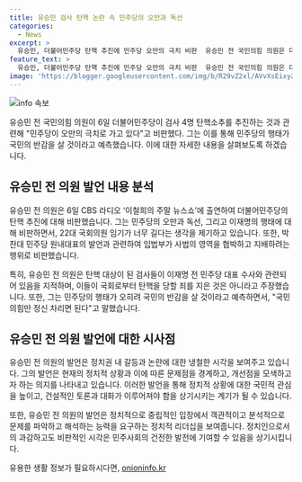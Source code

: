 ```yaml
---
title: 유승민 검사 탄핵 논란 속 민주당의 오만과 독선
categories:
  - News
excerpt: >
  유승민, 더불어민주당 탄핵 추진에 민주당 오만의 극치 비판  유승민 전 국민의힘 의원은 더불어민주당의 검사 4명 탄핵소추를 비판했다. 그는 민주당의 오만과 독선에 대해 비판하고, 대통령 임기를 줄이는 것이 아닌 22대 국회 임기를 단축해야 한다고 주장했다. 또한, 민주당의 탄핵 추진을 사법의 영역을 힘으로 협박하는 것으로 비판했고, 탄핵 대상 검사들이 이재명 전 대표 수사와 관련돼 있다고 지적했다. 민주당의 행태가 국민의 반감을 일으킬 것으로 예상하며, 국민의힘에게 정신차리라고 당부했다.
feature_text: >
  유승민, 더불어민주당 탄핵 추진에 민주당 오만의 극치 비판  유승민 전 국민의힘 의원은 더불어민주당의 검사 4명 탄핵소추를 비판했다. 그는 민주당의 오만과 독선에 대해 비판하고, 대통령 임기를 줄이는 것이 아닌 22대 국회 임기를 단축해야 한다고 주장했다. 또한, 민주당의 탄핵 추진을 사법의 영역을 힘으로 협박하는 것으로 비판했고, 탄핵 대상 검사들이 이재명 전 대표 수사와 관련돼 있다고 지적했다. 민주당의 행태가 국민의 반감을 일으킬 것으로 예상하며, 국민의힘에게 정신차리라고 당부했다.
image: 'https://blogger.googleusercontent.com/img/b/R29vZ2xl/AVvXsEixyZcFfHzMRdzZMjFBmAUKJYCLCGyLL1o632UiGVXcaFdKo_bkvkuCioo0uUKlGfBVcT3P84aROyZIXSBEx3Aw5nCQ3pTgDom1WDC4m8eifvWiAmWEEVb4x6G_l8C0QH225ldMjyaFvpxGEBGNO37VmDTDMHGhJPq73UglMfDca1-0aw/s1600/blogspot.png'
---
```


<p><img src="https://blogger.googleusercontent.com/img/b/R29vZ2xl/AVvXsEixyZcFfHzMRdzZMjFBmAUKJYCLCGyLL1o632UiGVXcaFdKo_bkvkuCioo0uUKlGfBVcT3P84aROyZIXSBEx3Aw5nCQ3pTgDom1WDC4m8eifvWiAmWEEVb4x6G_l8C0QH225ldMjyaFvpxGEBGNO37VmDTDMHGhJPq73UglMfDca1-0aw/s1600/blogspot.png" alt="info 속보" /></p>

<p data-ke-size="size16">유승민 전 국민의힘 의원이 6일 더불어민주당이 검사 4명 탄핵소추를 추진하는 것과 관련해 "민주당이 오만의 극치로 가고 있다"고 비판했다. 그는 이를 통해 민주당의 행태가 국민의 반감을 살 것이라고 예측했습니다. 이에 대한 자세한 내용을 살펴보도록 하겠습니다.</p>

<h2 data-ke-size="size26">유승민 전 의원 발언 내용 분석</h2>

<p data-ke-size="size16">유승민 전 의원은 6일 CBS 라디오 ‘이철희의 주말 뉴스쇼’에 출연하여 더불어민주당의 탄핵 추진에 대해 비판했습니다. 그는 민주당의 오만과 독선, 그리고 이재명의 행태에 대해 비판하면서, 22대 국회의원 임기가 너무 길다는 생각을 제기하고 있습니다. 또한, 박찬대 민주당 원내대표의 발언과 관련하여 입법부가 사법의 영역을 협박하고 지배하려는 행위로 비판했습니다.</p>

<p data-ke-size="size16">특히, 유승민 전 의원은 탄핵 대상이 된 검사들이 이재명 전 민주당 대표 수사와 관련되어 있음을 지적하며, 이들이 국회로부터 탄핵을 당할 죄를 지은 것은 아니라고 주장했습니다. 또한, 그는 민주당의 행태가 오히려 국민의 반감을 살 것이라고 예측하면서, "국민의힘만 정신 차리면 된다"고 말했습니다.</p>

<h2 data-ke-size="size26">유승민 전 의원 발언에 대한 시사점</h2>

<p data-ke-size="size16">유승민 전 의원의 발언은 정치권 내 갈등과 논란에 대한 냉철한 시각을 보여주고 있습니다. 그의 발언은 현재의 정치적 상황과 이에 따른 문제점을 경계하고, 개선점을 모색하고자 하는 의지를 나타내고 있습니다. 이러한 발언을 통해 정치적 상황에 대한 국민적 관심을 높이고, 건설적인 토론과 대화가 이루어져야 함을 상기시키는 계기가 될 수 있습니다.</p>

<p data-ke-size="size16">또한, 유승민 전 의원의 발언은 정치적으로 중립적인 입장에서 객관적이고 분석적으로 문제를 파악하고 해석하는 능력을 요구하는 정치적 리더십을 보여줍니다. 정치인으로서의 과감하고도 비판적인 시각은 민주사회의 건전한 발전에 기여할 수 있음을 상기시킵니다.</p>
유용한 생활 정보가 필요하시다면, <a href="https://onioninfo.kr" rel="dofollow">onioninfo.kr</a>


